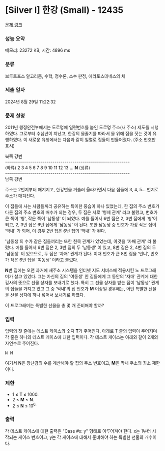 # [Silver I] 한강 (Small) - 12435 

[문제 링크](https://www.acmicpc.net/problem/12435) 

### 성능 요약

메모리: 23272 KB, 시간: 4896 ms

### 분류

브루트포스 알고리즘, 수학, 정수론, 소수 판정, 에라토스테네스의 체

### 제출 일자

2024년 8월 29일 11:22:32

### 문제 설명

<p>2011년 행정안전부에서는 도로명에 일련번호를 붙인 도로명 주소(새 주소) 제도를 시행하였다. 그로부터 수십년이 지났고, 한강의 물줄기를 따라서 물 위에 집을 짓는 것이 유행하였다. 이 새로운 유행에서는 다음과 같이 일렬로 집들이 만들어졌다. (주소 번호만 표시)</p>

<p>북쪽 강변<br>
---------------------------------------------------------------<br>
(하류) 2 3 4 5 6 7 8 9 10 11 12 13 ... <strong>N</strong> (상류) <br>
---------------------------------------------------------------<br>
남쪽 강변</p>

<p>주소는 2번지부터 매겨지고, 한강변을 거슬러 올라가면서 다음 집들에 3, 4, 5... 번지로 주소가 매겨진다.</p>

<p>이 집들에 사는 사람들끼리 공유하는 특이한 풍습이 하나 있었는데, 한 집의 주소 번호가 다른 집의 주소 번호의 배수가 되는 경우, 두 집은 서로 '형제 관계' 라고 불렀고, 번호가 큰 쪽이 '형', 작은 쪽이 '남동생' 이 되었다. 예를 들어서 6번 집은 2, 3번 집에게 '형'이 되고, 2, 3번 집은 6번 집에게 '남동생' 이 된다. 또한 남동생 중 번호가 가장 작은 집이 ‘막내' 가 되어, 이 경우 2번 집은 6번 집의 ‘막내' 가 된다.</p>

<p>'남동생'의 수가 같은 집들끼리는 또한 친목 관계가 있었는데, 이것을 '자매 관계' 라 불렀다. 예를 들어서 6번 집은 2, 3번 집의 두 '남동생' 이 있고, 8번 집은 2, 4번 집의 두 '남동생' 이 있으므로, 두 집은 '자매' 관계가 된다. 이때 번호가 큰 8번 집을 '언니', 번호가 작은 6번 집을 '여동생' 이라고 불렀다.</p>

<p><strong>N</strong>번 집에는 오랜 과거에 새주소 시스템을 인터넷 지도 서비스에 적용시킨 노 프로그래머가 살고 있었다. 그는 자신의 집의 '여동생' 인 집들에게 그 동안의 '자매' 관계에 대한 감사의 뜻으로 선물 상자를 보내기로 했다. 특히 그 선물 상자를 받는 집이 '남동생' 관계의 집들을 가지고 있고 그 중 '막내'의 집 번호가 <strong>M</strong> 이상일 경우에는, 어떤 특별한 선물을 선물 상자에 하나 넣어서 보내기로 하였다.</p>

<p>이 프로그래머는 특별한 선물을 총 몇 개 준비해야 할까?</p>

### 입력 

 <p>입력의 첫 줄에는 테스트 케이스의 숫자 <strong>T</strong>가 주어진다. 아래로 T 줄의 입력이 주어지며 각 줄은 하나의 테스트 케이스에 대한 입력이다. 각 테스트 케이스는 아래와 같이 2개의 자연수로 주어진다.</p>

<pre>N M</pre>

<p>여기서 <strong>N</strong>은 장난감의 수를 계산해야 할 집의 주소 번호이고, <strong>M</strong>은 막내 주소의 최소 제한이다.</p>

<h3>제한</h3>

<ul>
	<li>1 ≤ <strong>T</strong> ≤ 1000.</li>
	<li>2 ≤ <strong>M</strong> ≤ <strong>N</strong>.</li>
	<li>2 ≤ <strong>N</strong> ≤ 10<sup>6.</sup></li>
</ul>

<div> </div>

### 출력 

 <p>각 테스트 케이스에 대한 출력은 "Case #x: y" 형태로 이루어져야 한다. x는 1부터 시작되는 케이스 번호이고, y는 각 케이스에 대해서 준비해야 하는 특별한 선물의 개수이다.</p>

